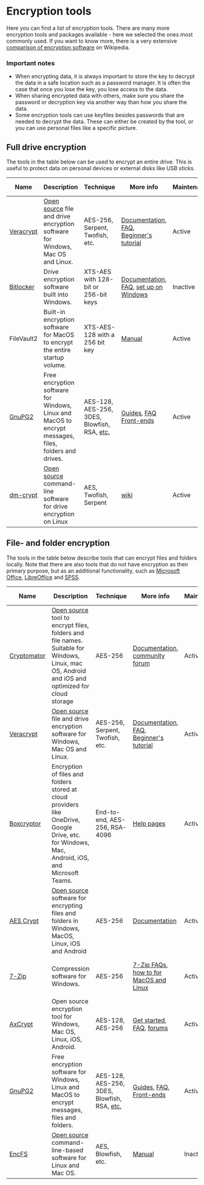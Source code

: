 
# Encryption tools

Here you can find a list of encryption tools. There are many more encryption tools and packages available - here we selected the ones most commonly used. If you want to know more, there is a very extensive [comparison of encryption software](https://en.wikipedia.org/wiki/Comparison_of_disk_encryption_software) on Wikipedia.

### Important notes 
- When encrypting data, it is always important to store the key to decrypt the data in a safe location such as a password manager. It is often the case that once you lose the key, you lose access to the data. 
- When sharing encrypted data with others, make sure you share the password or decryption key via another way than how you share the data.
- Some encryption tools can use keyfiles besides passwords that are needed to decrypt the data. These can either be created by the tool, or you can use personal files like a specific picture.

## Full drive encryption

The tools in the table below can be used to encrypt an entire drive. This is useful to protect data on personal devices or external disks like USB sticks.

| Name | Description | Technique | More info | Maintenance | GitHub stars | License |
| --- | --- | --- | --- | --- | --- | --- |
| [Veracrypt](https://www.veracrypt.fr/en/Home.html) | [Open source](https://sourceforge.net/projects/veracrypt/files/) file and drive encryption software for Windows, Mac OS and Linux. | AES-256, Serpent, Twofish, etc. | [Documentation](https://www.veracrypt.fr/en/Documentation.html), [FAQ](https://www.veracrypt.fr/en/FAQ.html), [Beginner's tutorial](https://www.veracrypt.fr/en/Beginner%27s%20Tutorial.html) | Active | NA | [Apache 2.0 and Truecrypt 3.0](https://sourceforge.net/p/veracrypt/code/ci/master/tree/License.txt) |
| [Bitlocker](https://learn.microsoft.com/en-us/windows/security/information-protection/bitlocker/bitlocker-overview) | Drive encryption software built into Windows. | XTS-AES with 128-bit or 256-bit keys | [Documentation](https://learn.microsoft.com/en-us/previous-versions/windows/it-pro/windows-server-2008-R2-and-2008/cc731549(v=ws.10)), [FAQ](https://learn.microsoft.com/en-us/previous-versions/windows/it-pro/windows-vista/cc766200(v=ws.10)), [set up on Windows](http://www.howtogeek.com/192894/how-to-set-up-bitlocker-encryption-on-windows/) | Inactive | NA | Unknown |
| FileVault2 | Built-in encryption software for MacOS to encrypt the entire startup volume. | XTS-AES-128 with a 256 bit key | [Manual](https://support.apple.com/en-us/HT204837) | Active | NA | Unknown |  
| [GnuPG2](https://gnupg.org/index.html) | Free encryption software for Windows, Linux and MacOS to encrypt messages, files, folders and drives. | AES-128, AES-256, 3DES, Blowfish, RSA, [etc.](https://en.wikipedia.org/wiki/GNU_Privacy_Guard#Algorithms) | [Guides](https://gnupg.org/documentation/guides.html), [FAQ](https://gnupg.org/faq/gnupg-faq.html#oses) [Front-ends](https://gnupg.org/software/frontends.html)| Active | NA | GPL-v3 |
| [dm-crypt](https://gitlab.com/cryptsetup/cryptsetup) | [Open source](https://gitlab.com/cryptsetup/cryptsetup) command-line software for drive encryption on Linux | AES, Twofish, Serpent | [wiki](https://gitlab.com/cryptsetup/cryptsetup/-/wikis/DMCrypt) | Active | 500-1000 | [LGPL](https://gitlab.com/cryptsetup/cryptsetup/-/blob/main/COPYING.LGPL) |  


## File- and folder encryption
The tools in the table below describe tools that can encrypt files and folders locally. Note that there are also tools that do not have encryption as their primary purpose, but as an additional functionality, such as [Microsoft Office](https://support.microsoft.com/en-us/windows/how-to-encrypt-a-file-1131805c-47b8-2e3e-a705-807e13c10da7), [LibreOffice](https://help.libreoffice.org/6.3/en-US/text/shared/guide/protection.html) and [SPSS](https://www.ibm.com/support/pages/can-you-password-protect-ibm-spss-file).

| Name | Description | Technique | More info | Maintenance | GitHub stars | License |
| --- | --- | --- | --- | --- | --- | --- | 
| [Cryptomator](https://cryptomator.org) | [Open source](https://github.com/cryptomator/cryptomator) tool to encrypt files, folders and file names. Suitable for Windows, Linux, mac OS, Android and iOS and optimized for cloud storage | AES-256 | [Documentation](https://docs.cryptomator.org/en/latest/), [community forum](https://community.cryptomator.org/) | Active | 1000+ | [GPL-v3](https://github.com/cryptomator/cryptomator/blob/develop/LICENSE.txt) |
| [Veracrypt](https://www.veracrypt.fr/en/Home.html) | [Open source](https://sourceforge.net/projects/veracrypt/files/) file and drive encryption software for Windows, Mac OS and Linux. | AES-256, Serpent, Twofish, etc. | [Documentation](https://www.veracrypt.fr/en/Documentation.html), [FAQ](https://www.veracrypt.fr/en/FAQ.html), [Beginner's tutorial](https://www.veracrypt.fr/en/Beginner%27s%20Tutorial.html) | Active | NA | Unknown |
| [Boxcryptor](https://www.boxcryptor.com/en/) | Encryption of files and folders stored at cloud providers like OneDrive, Google Drive, etc. for Windows, Mac, Android, iOS, and Microsoft Teams. | End-to-end, AES-256, RSA-4096 | [Help pages](https://support.boxcryptor.com/en/help/overview/windows/) | Active | NA | Unknown |
| [AES Crypt](https://www.aescrypt.com/download/) | [Open source](https://www.aescrypt.com/download/#gitrepos) software for encrypting files and folders in Windows, MacOS, Linux, iOS and Android | AES-256 | [Documentation](https://www.aescrypt.com/documentation/) | Active | NA | Unknown |
| [7-Zip](https://www.7-zip.org/) | Compression software for Windows. | AES-256 | [7-Zip FAQs](https://www.7-zip.org/faq.html), [how to for MacOS and Linux](http://www.howtogeek.com/203590/how-to-create-secure-encrypted-zip-or-7z-archives-on-any-operating-system/) | Active | NA | [GNU LGPL and BSD-3 Clause](https://www.7-zip.org/license.txt) |
| [AxCrypt](https://www.axcrypt.net/) | Open source encryption tool for Windows, Mac OS, Linux, iOS, Android. | AES-128, AES-256 | [Get started](https://www.axcrypt.net/information/guides/get-started/), [FAQ](https://www.axcrypt.net/information/faq/), [forums](https://forum.axcrypt.net/forums/) | Active | NA | Free version: [GPL-v3](https://www.axcrypt.net/information/terms-of-use/)  |
| [GnuPG2](https://gnupg.org/index.html) | Free encryption software for Windows, Linux and MacOS to encrypt messages, files and folders. | AES-128, AES-256, 3DES, Blowfish, RSA, [etc.](https://en.wikipedia.org/wiki/GNU_Privacy_Guard#Algorithms) | [Guides](https://gnupg.org/documentation/guides.html), [FAQ](https://gnupg.org/faq/gnupg-faq.html#oses), [Front-ends](https://gnupg.org/software/frontends.html) | Active | NA | GPL-v3 |
| [EncFS](https://vgough.github.io/encfs/) | [Open source](https://github.com/vgough/encfs) command-line-based software for Linux and Mac OS. | AES, Blowfish, etc. | [Manual](https://github.com/vgough/encfs/blob/master/encfs/encfs.pod) | Inactive | 1000+ | [LGPL](https://github.com/vgough/encfs/blob/master/COPYING.LGPL) |

